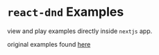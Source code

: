 # `react-dnd` Examples

view and play examples directly inside `nextjs` app.

original examples found [ here ](https://react-dnd.github.io/react-dnd/examples)
